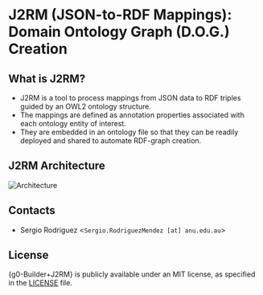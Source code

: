 # J2RM (JSON-to-RDF Mappings): Domain Ontology Graph (D.O.G.) Creation

## What is J2RM?

* J2RM is a tool to process mappings from JSON data to RDF triples guided by an OWL2 ontology structure.
* The mappings are defined as annotation properties associated with each ontology entity of interest.
* They are embedded in an ontology file so that they can be readily deployed and shared to automate RDF-graph creation.

## J2RM Architecture

![Architecture](https://github.com/g0-Builder-J2RM/g0-Builder-J2RM/blob/master/J2RM%20-%20Architecture.png)

## Contacts

- Sergio Rodriguez <`Sergio.RodriguezMendez [at] anu.edu.au`>

## License
{g0-Builder+J2RM} is publicly available under an MIT license, as specified in the [LICENSE](https://github.com/g0-Builder-J2RM/g0-Builder-J2RM/blob/master/LICENSE) file.